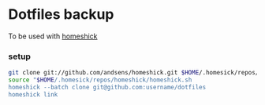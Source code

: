 # Dotfiles backup

To be used with [homeshick](https://github.com/andsens/homeshick)

### setup

```sh
git clone git://github.com/andsens/homeshick.git $HOME/.homesick/repos/homeshick
source "$HOME/.homesick/repos/homeshick/homeshick.sh
homeshick --batch clone git@github.com:username/dotfiles
homeshick link

```

